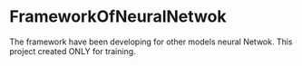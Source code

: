 # FrameworkOfNeuralNetwok
The framework have been developing for other models neural Netwok. This project created ONLY for training.
